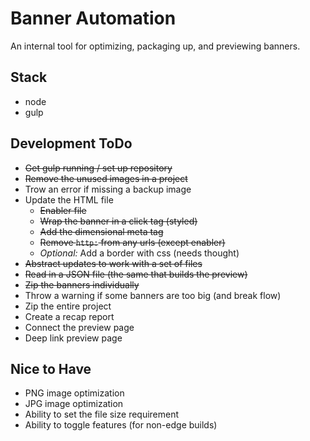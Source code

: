 # Banner Automation
An internal tool for optimizing, packaging up, and previewing banners.

## Stack
- node
- gulp

## Development ToDo
- ~~Get gulp running / set up repository~~
- ~~Remove the unused images in a project~~
- Trow an error if missing a backup image
- Update the HTML file
    - ~~Enabler file~~
    - ~~Wrap the banner in a click tag (styled)~~
    - ~~Add the dimensional meta tag~~
    - ~~Remove `http:` from any urls (except enabler)~~
    - _Optional:_ Add a border with css (needs thought)
- ~~Abstract updates to work with a set of files~~
- ~~Read in a JSON file (the same that builds the preview)~~
- ~~Zip the banners individually~~
- Throw a warning if some banners are too big (and break flow)
- Zip the entire project
- Create a recap report
- Connect the preview page
- Deep link preview page

## Nice to Have
- PNG image optimization
- JPG image optimization
- Ability to set the file size requirement
- Ability to toggle features (for non-edge builds)
